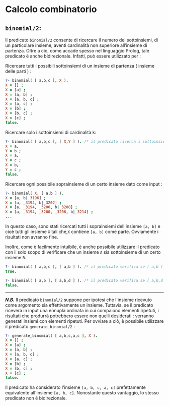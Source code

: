 # Calcolo combinatorio

## ```binomial/2```:

Il predicato ```binomial/2``` consente di ricercare il numero dei sottoinsiemi, di un particolare insieme, aventi cardinalità non superiore all’insieme di partenza. Oltre a ciò, come accade spesso nel linguaggio Prolog, tale predicato è anche bidirezionale. Infatti, può essere utilizzato per :

Ricercare tutti i possibili sottoinsiemi di un insieme di partenza ( insieme delle parti ) :

```prolog
?- binomial( [ a,b,c ], X ).
X = [] ;
X = [a] ;
X = [a, b] ;
X = [a, b, c] ;
X = [a, c] ;
X = [b] ;
X = [b, c] ;
X = [c] ;
false. 
```
Ricercare solo i sottoinsiemi di cardinalità k:

```prolog
?- binomial( [ a,b,c ], [ X,Y ] ). /* il predicato ricerca i sottoinsiemi di [ a,b,c ] di cardinalità 2. */
X = a,
Y = b ;
X = a,
Y = c ;
X = b,
Y = c ;
false.
```

Ricercare ogni possibile soprainsieme di un certo insieme dato come input :

```prolog
?- binomial( X, [ a,b ] ).
X = [a, b|_3196] ;
X = [a, _3194, b|_3202] ;
X = [a, _3194, _3200, b|_3208] ;
X = [a, _3194, _3200, _3206, b|_3214] ;
...
```
In questo caso, sono stati ricercati tutti i soprainsiemi dell'insieme 
```[a, b]``` e cioè tutti gli insieme ```X``` tali che,```X``` contiene ```[a, b]``` come parte. Ovviamente i risultati non avranno fine.

Inoltre, come è facilmente intuibile, è anche possibile utilizzare il predicato con il solo scopo di verificare che un insieme ```A``` sia sottoinsieme di un certo insieme ```B```.

```prolog
?- binomial( [ a,b,c ], [ a,b ] ). /* il predicato verifica se [ a,b ] è incluso in [ a,b,c ] */
true.

?- binomial( [ a,b ], [ a,b,d ] ). /* il predicato verifica se [ a,b,d ] è incluso in [ a,b ] */
false.
```

***

__*N.B.*__ Il predicato ```binomial/2``` suppone per ipotesi che l'insieme ricevuto come argomento sia effettivamente un insieme. Tuttavia, se il predicato riceverà in input una ennupla ordinata in cui compaiono elementi ripetuti, i risultati che produrrà potrebbero essere non quelli desiderati : verranno generati insiemi con elementi ripetuti. Per ovviare a ciò, è possibile utilizzare il predicato ```generate_binomial/2``` :

```prolog
?- generate_binomial( [ a,b,c,a,c ], X ).
X = [] ;
X = [a] ;
X = [a, b] ;
X = [a, b, c] ;
X = [a, c] ;
X = [b] ;
X = [b, c] ;
X = [c] ;
false.
```

Il predicato ha considerato l'insieme ```[a, b, c, a, c]``` prefettamente equivalente all'insieme ```[a, b, c]```. Nonostante questo vantaggio, lo stesso predicato non è bidirezionale.
